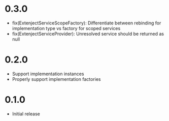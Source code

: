 # 0.3.0
- fix(ExtenjectServiceScopeFactory): Differentiate between rebinding for implementation type vs factory for scoped services
- fix(ExtenjectServiceProvider): Unresolved service should be returned as null

# 0.2.0
- Support implementation instances
- Properly support implementation factories

# 0.1.0
- Initial release
